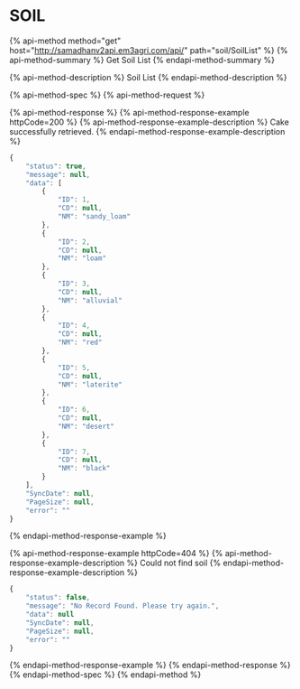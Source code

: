 # SOIL

{% api-method method="get" host="http://samadhanv2api.em3agri.com/api/" path="soil/SoilList" %}
{% api-method-summary %}
Get Soil List
{% endapi-method-summary %}

{% api-method-description %}
Soil List
{% endapi-method-description %}

{% api-method-spec %}
{% api-method-request %}

{% api-method-response %}
{% api-method-response-example httpCode=200 %}
{% api-method-response-example-description %}
Cake successfully retrieved.
{% endapi-method-response-example-description %}

```javascript
{
    "status": true,
    "message": null,
    "data": [
        {
            "ID": 1,
            "CD": null,
            "NM": "sandy_loam"
        },
        {
            "ID": 2,
            "CD": null,
            "NM": "loam"
        },
        {
            "ID": 3,
            "CD": null,
            "NM": "alluvial"
        },
        {
            "ID": 4,
            "CD": null,
            "NM": "red"
        },
        {
            "ID": 5,
            "CD": null,
            "NM": "laterite"
        },
        {
            "ID": 6,
            "CD": null,
            "NM": "desert"
        },
        {
            "ID": 7,
            "CD": null,
            "NM": "black"
        }
    ],
    "SyncDate": null,
    "PageSize": null,
    "error": ""
}
```
{% endapi-method-response-example %}

{% api-method-response-example httpCode=404 %}
{% api-method-response-example-description %}
Could not find soil
{% endapi-method-response-example-description %}

```javascript
{
    "status": false,
    "message": "No Record Found. Please try again.",
    "data": null
    "SyncDate": null,
    "PageSize": null,
    "error": ""
}
```
{% endapi-method-response-example %}
{% endapi-method-response %}
{% endapi-method-spec %}
{% endapi-method %}



